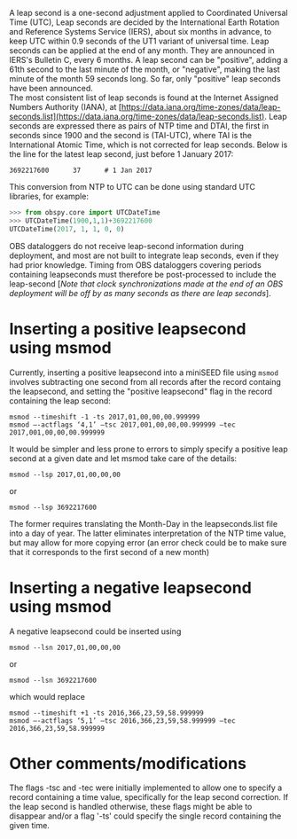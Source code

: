 A leap second is a one-second adjustment applied to Coordinated Universal Time (UTC), 
Leap seconds are decided by the International Earth Rotation and Reference Systems Service (IERS), about six months in advance, to keep UTC within 0.9 seconds of the UT1 variant of universal time.
Leap seconds can be applied at the end of any month.  They are announced in IERS's Bulletin C, every 6 months.
A leap second can be "positive", adding a 61th second to the last minute of the month, or "negative", making the last minute of the month 59 seconds long.  So far, only "positive"
leap seconds have been announced.  
The most consistent list of leap seconds is found at the Internet Assigned Numbers Authority (IANA), at [https://data.iana.org/time-zones/data/leap-seconds.list](https://data.iana.org/time-zones/data/leap-seconds.list).
Leap seconds are expressed there as pairs of NTP time and DTAI, the first in seconds since 1900 and the second is (TAI-UTC), where TAI is the International Atomic Time, which is not corrected for leap seconds.  Below is
the line for the latest leap second, just before 1 January 2017:
```
3692217600      37      # 1 Jan 2017
```
This conversion from NTP to UTC can be done using standard UTC libraries, for example:
```python
>>> from obspy.core import UTCDateTime
>>> UTCDateTime(1900,1,1)+3692217600
UTCDateTime(2017, 1, 1, 0, 0)
```

OBS dataloggers do not receive leap-second information during deployment, and most are not built to integrate leap seconds, even if they had prior knowledge.
Timing from OBS dataloggers covering periods containing leapseconds must therefore be post-processed to include the leap-second [*Note that clock synchronizations made at the end of
an OBS deployment will be off by as many seconds as there are leap seconds*].


# Inserting a positive leapsecond using msmod

Currently, inserting a positive leapsecond into a miniSEED file using `msmod` involves subtracting one second from all records after the record containg the leapsecond, and setting the "positive leapsecond" flag in the record containing the leap second:
```
msmod --timeshift -1 -ts 2017,01,00,00,00.999999
msmod –-actflags ‘4,1’ –tsc 2017,001,00,00,00.999999 –tec 2017,001,00,00,00.999999
```

It would be simpler and less prone to errors to simply specify a positive leap second at a given date and let msmod take care of the details:
```
msmod --lsp 2017,01,00,00,00
```
or
```
msmod --lsp 3692217600
```

The former requires translating the Month-Day in the leapseconds.list file into a day of year.
The latter eliminates interpretation of the NTP time value, but may allow for more copying error (an error check could be to make sure that it corresponds to the first second of a new month)

# Inserting a negative leapsecond using msmod

A negative leapsecond could be inserted using
```
msmod --lsn 2017,01,00,00,00
```
or
```
msmod --lsn 3692217600
```

which would replace
```
msmod --timeshift +1 -ts 2016,366,23,59,58.999999
msmod –-actflags ‘5,1’ –tsc 2016,366,23,59,58.999999 –tec 2016,366,23,59,58.999999
```

# Other comments/modifications
The flags -tsc and -tec were initially implemented to allow one to specify a record containing a time value, specifically for the leap second correction.  If the leap second is handled otherwise,
these flags might be able to disappear and/or a flag '-ts' could specify the single record containing the given time.
